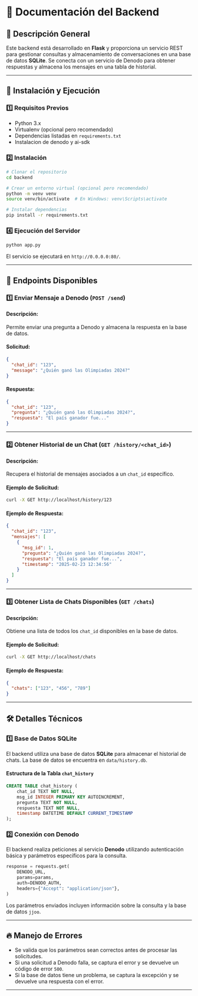 # 📌 Documentación del Backend

## 📂 Descripción General
Este backend está desarrollado en **Flask** y proporciona un servicio REST para gestionar consultas y almacenamiento de conversaciones en una base de datos **SQLite**. Se conecta con un servicio de Denodo para obtener respuestas y almacena los mensajes en una tabla de historial.

---

## 🚀 **Instalación y Ejecución**

### **1️⃣ Requisitos Previos**
- Python 3.x
- Virtualenv (opcional pero recomendado)
- Dependencias listadas en `requirements.txt`
- Instalacion de denodo y ai-sdk

### **2️⃣ Instalación**
```bash
# Clonar el repositorio
cd backend

# Crear un entorno virtual (opcional pero recomendado)
python -m venv venv
source venv/bin/activate  # En Windows: venv\Scripts\activate

# Instalar dependencias
pip install -r requirements.txt
```

### **4️⃣ Ejecución del Servidor**
```bash
python app.py
```
El servicio se ejecutará en `http://0.0.0.0:80/`.

---

## 📡 **Endpoints Disponibles**

### **1️⃣ Enviar Mensaje a Denodo (`POST /send`)**
#### **Descripción:**
Permite enviar una pregunta a Denodo y almacena la respuesta en la base de datos.

#### **Solicitud:**
```json
{
  "chat_id": "123",
  "message": "¿Quién ganó las Olimpiadas 2024?"
}
```

#### **Respuesta:**
```json
{
  "chat_id": "123",
  "pregunta": "¿Quién ganó las Olimpiadas 2024?",
  "respuesta": "El país ganador fue..."
}
```

---

### **2️⃣ Obtener Historial de un Chat (`GET /history/<chat_id>`)**
#### **Descripción:**
Recupera el historial de mensajes asociados a un `chat_id` específico.

#### **Ejemplo de Solicitud:**
```bash
curl -X GET http://localhost/history/123
```

#### **Ejemplo de Respuesta:**
```json
{
  "chat_id": "123",
  "mensajes": [
    {
      "msg_id": 1,
      "pregunta": "¿Quién ganó las Olimpiadas 2024?",
      "respuesta": "El país ganador fue...",
      "timestamp": "2025-02-23 12:34:56"
    }
  ]
}
```

---

### **3️⃣ Obtener Lista de Chats Disponibles (`GET /chats`)**
#### **Descripción:**
Obtiene una lista de todos los `chat_id` disponibles en la base de datos.

#### **Ejemplo de Solicitud:**
```bash
curl -X GET http://localhost/chats
```

#### **Ejemplo de Respuesta:**
```json
{
  "chats": ["123", "456", "789"]
}
```

---

## 🛠 **Detalles Técnicos**

### **1️⃣ Base de Datos SQLite**
El backend utiliza una base de datos **SQLite** para almacenar el historial de chats. La base de datos se encuentra en `data/history.db`.

#### **Estructura de la Tabla `chat_history`**
```sql
CREATE TABLE chat_history (
    chat_id TEXT NOT NULL,
    msg_id INTEGER PRIMARY KEY AUTOINCREMENT,
    pregunta TEXT NOT NULL,
    respuesta TEXT NOT NULL,
    timestamp DATETIME DEFAULT CURRENT_TIMESTAMP
);
```

### **2️⃣ Conexión con Denodo**
El backend realiza peticiones al servicio **Denodo** utilizando autenticación básica y parámetros específicos para la consulta.

```python
response = requests.get(
    DENODO_URL,
    params=params,
    auth=DENODO_AUTH,
    headers={"Accept": "application/json"},
)
```

Los parámetros enviados incluyen información sobre la consulta y la base de datos `jjoo`.

---

## 🔥 **Manejo de Errores**
- Se valida que los parámetros sean correctos antes de procesar las solicitudes.
- Si una solicitud a Denodo falla, se captura el error y se devuelve un código de error `500`.
- Si la base de datos tiene un problema, se captura la excepción y se devuelve una respuesta con el error.

---
